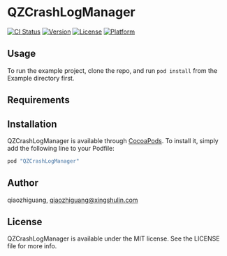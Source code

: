 # QZCrashLogManager

[![CI Status](http://img.shields.io/travis/qiaozhiguang/QZCrashLogManager.svg?style=flat)](https://travis-ci.org/qiaozhiguang/QZCrashLogManager)
[![Version](https://img.shields.io/cocoapods/v/QZCrashLogManager.svg?style=flat)](http://cocoapods.org/pods/QZCrashLogManager)
[![License](https://img.shields.io/cocoapods/l/QZCrashLogManager.svg?style=flat)](http://cocoapods.org/pods/QZCrashLogManager)
[![Platform](https://img.shields.io/cocoapods/p/QZCrashLogManager.svg?style=flat)](http://cocoapods.org/pods/QZCrashLogManager)

## Usage

To run the example project, clone the repo, and run `pod install` from the Example directory first.





## Requirements

## Installation

QZCrashLogManager is available through [CocoaPods](http://cocoapods.org). To install
it, simply add the following line to your Podfile:

```ruby
pod "QZCrashLogManager"
```

## Author

qiaozhiguang, qiaozhiguang@xingshulin.com

## License

QZCrashLogManager is available under the MIT license. See the LICENSE file for more info.

